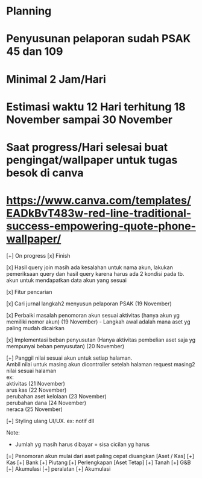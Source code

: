 # Planning
# Penyusunan pelaporan sudah PSAK 45 dan 109
# Minimal 2 Jam/Hari
# Estimasi waktu 12 Hari terhitung 18 November sampai 30 November
# Saat progress/Hari selesai buat pengingat/wallpaper untuk tugas besok di canva
# https://www.canva.com/templates/EADkBvT483w-red-line-traditional-success-empowering-quote-phone-wallpaper/

[+] On progress     [x] Finish

[x] Hasil query join masih ada kesalahan untuk nama akun, lakukan pemeriksaan query dan hasil query karena harus ada 2 kondisi pada tb. akun untuk mendapatkan data akun yang sesuai <br>

[x] Fitur pencarian <br>

[x] Cari jurnal langkah2 menyusun pelaporan PSAK (19 November) <br>

[x] Perbaiki masalah penomoran akun sesuai aktivitas (hanya akun yg memiliki nomor akun) (19 November) - Langkah awal adalah mana aset yg paling mudah dicairkan<br>

[x] Implementasi beban penyusutan (Hanya aktivitas pembelian aset saja yg mempunyai beban penyusutan) (20 November)<br>

[+] Panggil nilai sesuai akun untuk setiap halaman. <br>
Ambil nilai untuk masing akun dicontroller setelah halaman request masing2 nilai sesuai halaman <br>
ex:<br>
aktivitas (21 November)<br>
arus kas (22 November)<br>
perubahan aset kelolaan (23 November)<br>
perubahan dana (24 November)<br>
neraca (25 November)<br>

[+] Styling ulang UI/UX. ex: notif dll<br>

Note:
- Jumlah yg masih harus dibayar = sisa cicilan yg harus  <br>

[=] Penomoran akun mulai dari aset paling cepat diuangkan
[Aset / Kas]
[+] Kas
[+] Bank
[+] Piutang
[+] Perlengkapan
[Aset Tetap]
[+] Tanah
[+] G&B
[+] Akumulasi
[+] peralatan
[+] Akumulasi
